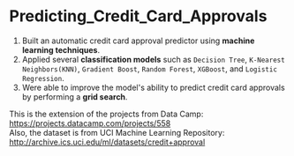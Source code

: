 # Predicting_Credit_Card_Approvals

1. Built an automatic credit card approval predictor using **machine learning techniques**.  
2. Applied several **classification models** such as <code>Decision Tree</code>, <code>K-Nearest Neighbors(KNN)</code>, <code>Gradient Boost</code>, <code>Random Forest</code>, <code>XGBoost</code>, and <code>Logistic Regression</code>.  
3. Were able to improve the model's ability to predict credit card approvals by performing a **grid search**.

This is the extension of the projects from Data Camp: https://projects.datacamp.com/projects/558  
Also, the dataset is from UCI Machine Learning Repository: http://archive.ics.uci.edu/ml/datasets/credit+approval


